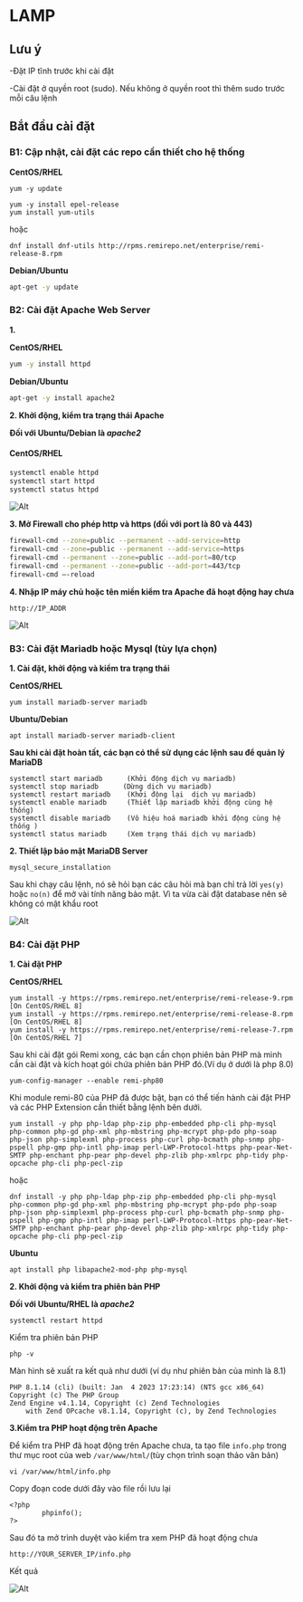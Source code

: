 
# LAMP

## Lưu ý
-Đặt IP tĩnh trước khi cài đặt

-Cài đặt ở quyền root (sudo). Nếu không ở quyền root thì thêm sudo trước mỗi câu lệnh

## Bắt đầu cài đặt

### B1: Cập nhật, cài đặt các repo cần thiết cho hệ thống

**CentOS/RHEL**

```
yum -y update
```

```
yum -y install epel-release
yum install yum-utils
```

hoặc

```
dnf install dnf-utils http://rpms.remirepo.net/enterprise/remi-release-8.rpm
```

**Debian/Ubuntu**

```bash
apt-get -y update
```

### B2: Cài đặt Apache Web Server
**1.**

**CentOS/RHEL**

```bash
yum -y install httpd
```

**Debian/Ubuntu**

```bash
apt-get -y install apache2
```

**2. Khởi động, kiểm tra trạng thái Apache**

   **Đối với Ubuntu/Debian là *apache2***

#### CentOS/RHEL

```bash
systemctl enable httpd
systemctl start httpd
systemctl status httpd
```

![Alt](https://www.tecmint.com/wp-content/uploads/2015/10/check-if-apache2-service-is-running.png)

**3. Mở Firewall cho phép http và https (đối với port là 80 và 443)**

```bash
firewall-cmd --zone=public --permanent --add-service=http
firewall-cmd --zone=public --permanent --add-service=https
firewall-cmd --permanent --zone=public --add-port=80/tcp
firewall-cmd --permanent --zone=public --add-port=443/tcp
firewall-cmd –-reload
```
**4. Nhập IP máy chủ hoặc tên miền kiểm tra Apache đã hoạt động hay chưa**
```
http://IP_ADDR
```
![Alt](https://img001.prntscr.com/file/img001/slskComuRhm4kYmHONN53A.png)

### B3: Cài đặt Mariadb hoặc Mysql (tùy lựa chọn)
**1. Cài đặt, khởi động và kiểm tra trạng thái**

**CentOS/RHEL**
```
yum install mariadb-server mariadb
```
**Ubuntu/Debian**
```
apt install mariadb-server mariadb-client
```
**Sau khi cài đặt hoàn tất, các bạn có thể sử dụng các lệnh sau để quản lý MariaDB**
```
systemctl start mariadb      (Khởi động dịch vụ mariadb)
systemctl stop mariadb      (Dừng dịch vụ mariadb)
systemctl restart mariadb    (Khởi động lại  dịch vụ mariadb)
systemctl enable mariadb     (Thiết lập mariadb khởi động cùng hệ thống)
systemctl disable mariadb    (Vô hiệu hoá mariadb khởi động cùng hệ thống )
systemctl status mariadb     (Xem trạng thái dịch vụ mariadb)
```
**2. Thiết lập bảo mật MariaDB Server**

```
mysql_secure_installation
```

Sau khi chạy câu lệnh, nó sẽ hỏi bạn các câu hỏi mà bạn chỉ trả lời `yes(y)` hoặc `no(n)` để mở vài tính năng bảo mật. Vì ta vừa cài đặt database nên sẽ không có mật khẩu root

![Alt](https://www.tecmint.com/wp-content/uploads/2015/10/secure-mariadb-deployment.png)

### B4: Cài đặt PHP

**1. Cài đặt PHP**

**CentOS/RHEL**

```
yum install -y https://rpms.remirepo.net/enterprise/remi-release-9.rpm  [On CentOS/RHEL 8]
yum install -y https://rpms.remirepo.net/enterprise/remi-release-8.rpm  [On CentOS/RHEL 8]
yum install -y https://rpms.remirepo.net/enterprise/remi-release-7.rpm  [On CentOS/RHEL 7]
```

Sau khi cài đặt gói Remi xong, các bạn cần chọn phiên bản PHP mà mình cần cài đặt và kích hoạt gói chứa phiên bản PHP đó.(Ví dụ ở dưới là php 8.0)

```
yum-config-manager --enable remi-php80
```

Khi module remi-80 của PHP đã được bật, bạn có thể tiến hành cài đặt PHP và các PHP Extension cần thiết bằng lệnh bên dưới.

```
yum install -y php php-ldap php-zip php-embedded php-cli php-mysql php-common php-gd php-xml php-mbstring php-mcrypt php-pdo php-soap php-json php-simplexml php-process php-curl php-bcmath php-snmp php-pspell php-gmp php-intl php-imap perl-LWP-Protocol-https php-pear-Net-SMTP php-enchant php-pear php-devel php-zlib php-xmlrpc php-tidy php-opcache php-cli php-pecl-zip
```

hoặc

```
dnf install -y php php-ldap php-zip php-embedded php-cli php-mysql php-common php-gd php-xml php-mbstring php-mcrypt php-pdo php-soap php-json php-simplexml php-process php-curl php-bcmath php-snmp php-pspell php-gmp php-intl php-imap perl-LWP-Protocol-https php-pear-Net-SMTP php-enchant php-pear php-devel php-zlib php-xmlrpc php-tidy php-opcache php-cli php-pecl-zip 
```

**Ubuntu**

```
apt install php libapache2-mod-php php-mysql
```

**2. Khởi động và kiểm tra phiên bản PHP**

**Đối với Ubuntu/RHEL là *apache2***

```
systemctl restart httpd
```

Kiểm tra phiên bản PHP
```
php -v
```

Màn hình sẽ xuất ra kết quả như dưới (ví dụ như phiên bản của mình là 8.1)

```
PHP 8.1.14 (cli) (built: Jan  4 2023 17:23:14) (NTS gcc x86_64)
Copyright (c) The PHP Group
Zend Engine v4.1.14, Copyright (c) Zend Technologies
    with Zend OPcache v8.1.14, Copyright (c), by Zend Technologies
```

**3.Kiểm tra PHP hoạt động trên Apache**

Để kiểm tra PHP đã hoạt động trên Apache chưa, ta tạo file `info.php` trong thư mục root của web `/var/www/html/`(tùy chọn trình soạn thảo văn bản)

```
vi /var/www/html/info.php
```

Copy đoạn code dưới đây vào file rồi lưu lại

```
<?php
        phpinfo();
?>
```
Sau đó ta mở trình duyệt vào kiểm tra xem PHP đã hoạt động chưa

```
http://YOUR_SERVER_IP/info.php
```

Kết quả

![Alt](https://img001.prntscr.com/file/img001/0IZn0X0bQYCR0uTdH8Gn8Q.png)
